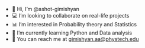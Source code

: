 - 👋 Hi, I’m @ashot-gimishyan
- 💻 I’m looking to collaborate on real-life projects
- 📊 I’m interested in Probability theory and Statistics
- 🐍 I’m currently learning Python and Data analysis
- 💌 You can reach me at gimishyan.aa@phystech.edu
